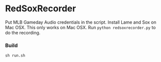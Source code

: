 # RedSoxRecorder

Put MLB Gameday Audio credentials in the script. Install Lame and Sox on Mac OSX. This only works on Mac OSX. Run `python redsoxrecorder.py` to do the recording.

### Build
`sh run.sh`

